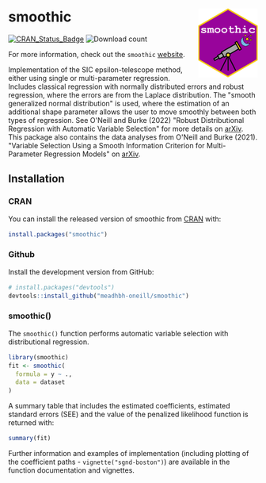 # smoothic <img src="man/figures/logo.png" align="right" width="120" />

<!-- badges: start -->
[![CRAN_Status_Badge](http://www.r-pkg.org/badges/version/smoothic)](https://cran.r-project.org/package=smoothic)
![Download count](https://cranlogs.r-pkg.org/badges/grand-total/smoothic)
<!-- badges: end -->

For more information, check out the `smoothic`
[website](https://meadhbh-oneill.github.io/smoothic/).

Implementation of the SIC epsilon-telescope method, either using single or multi-parameter regression. Includes classical regression with normally distributed errors and robust regression, where the errors are from the Laplace distribution. The "smooth generalized normal distribution" is used, where the estimation of an additional shape parameter allows the user to move smoothly between both types of regression. See O'Neill and Burke (2022) "Robust Distributional Regression with Automatic Variable Selection" for more details on [arXiv](https://arxiv.org/abs/2212.07317). This package also contains the data analyses from O'Neill and Burke (2021). "Variable Selection Using a Smooth Information Criterion
for Multi-Parameter Regression Models" on [arXiv](https://arxiv.org/abs/2110.02643). 

## Installation

### CRAN
You can install the released version of smoothic from [CRAN](https://CRAN.R-project.org) with:

``` r
install.packages("smoothic")
```

### Github
Install the development version from GitHub:

``` r
# install.packages("devtools")
devtools::install_github("meadhbh-oneill/smoothic")
```

### smoothic()
The `smoothic()` function performs automatic variable selection with distributional regression.

``` r
library(smoothic)
fit <- smoothic(
  formula = y ~ .,
  data = dataset
)
```

A summary table that includes the estimated coefficients, estimated standard errors (SEE) and the value of the penalized likelihood function is returned with:

``` r
summary(fit)
```

Further information and examples of implementation (including plotting of the coefficient paths - `vignette("sgnd-boston")`) are available in the function documentation and vignettes.
